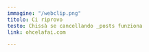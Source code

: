 ```yaml
---
immagine: "/webclip.png"
titolo: Ci riprovo
testo: Chissà se cancellando _posts funziona
link: ohcelafai.com

---
```

